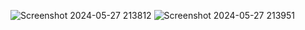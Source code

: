 ![Screenshot 2024-05-27 213812](https://github.com/muhammadzuhairzaidan/Tugas10_20220140059/assets/128590212/dbbc96a9-a386-450c-a3e9-bcccdd69dfc3)
![Screenshot 2024-05-27 213951](https://github.com/muhammadzuhairzaidan/Tugas10_20220140059/assets/128590212/232e47c3-2e4d-449a-b8f1-aa654d0b6a08)
